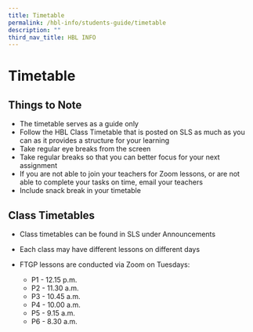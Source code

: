 ```yaml
---
title: Timetable
permalink: /hbl-info/students-guide/timetable
description: ""
third_nav_title: HBL INFO
---
```

Timetable
=========

Things to Note
--------------

*   The timetable serves as a guide only
*   Follow the HBL Class Timetable that is posted on SLS as much as you can as it provides a structure for your learning
*   Take regular eye breaks from the screen
*   Take regular breaks so that you can better focus for your next assignment
*   If you are not able to join your teachers for Zoom lessons, or are not able to complete your tasks on time, email your teachers
*   Include snack break in your timetable

Class Timetables
----------------

*   Class timetables can be found in SLS under Announcements
*   Each class may have different lessons on different days
*   FTGP lessons are conducted via Zoom on Tuesdays:

	* P1 - 12.15 p.m.
	* P2 - 11.30 a.m.
	* P3 - 10.45 a.m.
	* P4 - 10.00 a.m.
	* P5 - 9.15 a.m.
	* P6 - 8.30 a.m.